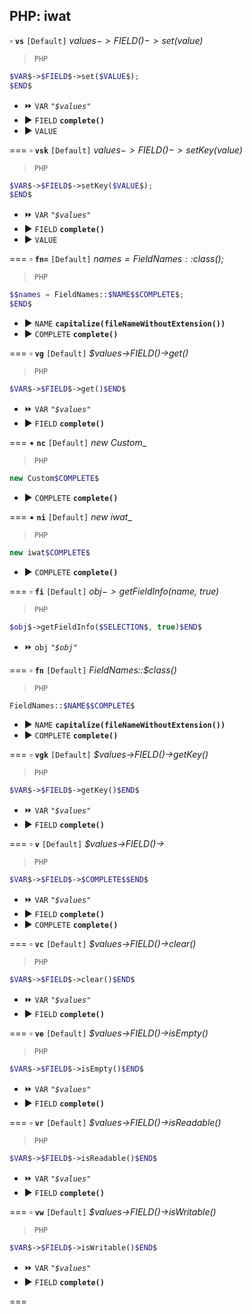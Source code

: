 PHP: iwat
---------

:white_small_square: **`vs`** `[Default]` _$values->FIELD()->set($value)_
>`PHP`

```php
$VAR$->$FIELD$->set($VALUE$);
$END$
```
- :fast_forward: `VAR`  _`"$values"`_
- :arrow_forward: `FIELD` **`complete()`** 
- :arrow_forward: `VALUE`  

===
:white_small_square: **`vsk`** `[Default]` _$values->FIELD()->setKey($value)_
>`PHP`

```php
$VAR$->$FIELD$->setKey($VALUE$);
$END$
```
- :fast_forward: `VAR`  _`"$values"`_
- :arrow_forward: `FIELD` **`complete()`** 
- :arrow_forward: `VALUE`  

===
:white_small_square: **`fn=`** `[Default]` _$names = FieldNames::$class();_
>`PHP`

```php
$$names = FieldNames::$NAME$$COMPLETE$;
$END$
```
- :arrow_forward: `NAME` **`capitalize(fileNameWithoutExtension())`** 
- :arrow_forward: `COMPLETE` **`complete()`** 

===
:white_small_square: **`vg`** `[Default]` _$values->FIELD()->get()_
>`PHP`

```php
$VAR$->$FIELD$->get()$END$
```
- :fast_forward: `VAR`  _`"$values"`_
- :arrow_forward: `FIELD` **`complete()`** 

===
:black_small_square: **`nc`** `[Default]` _new Custom__
>`PHP`

```php
new Custom$COMPLETE$
```
- :arrow_forward: `COMPLETE` **`complete()`** 

===
:black_small_square: **`ni`** `[Default]` _new iwat__
>`PHP`

```php
new iwat$COMPLETE$
```
- :arrow_forward: `COMPLETE` **`complete()`** 

===
:white_small_square: **`fi`** `[Default]` _$obj->getFieldInfo($name, true)_
>`PHP`

```php
$obj$->getFieldInfo($SELECTION$, true)$END$
```
- :fast_forward: `obj`  _`"$obj"`_

===
:white_small_square: **`fn`** `[Default]` _FieldNames::$class()_
>`PHP`

```php
FieldNames::$NAME$$COMPLETE$
```
- :arrow_forward: `NAME` **`capitalize(fileNameWithoutExtension())`** 
- :arrow_forward: `COMPLETE` **`complete()`** 

===
:white_small_square: **`vgk`** `[Default]` _$values->FIELD()->getKey()_
>`PHP`

```php
$VAR$->$FIELD$->getKey()$END$
```
- :fast_forward: `VAR`  _`"$values"`_
- :arrow_forward: `FIELD` **`complete()`** 

===
:white_small_square: **`v`** `[Default]` _$values->FIELD()->_
>`PHP`

```php
$VAR$->$FIELD$->$COMPLETE$$END$
```
- :fast_forward: `VAR`  _`"$values"`_
- :arrow_forward: `FIELD` **`complete()`** 
- :arrow_forward: `COMPLETE` **`complete()`** 

===
:white_small_square: **`vc`** `[Default]` _$values->FIELD()->clear()_
>`PHP`

```php
$VAR$->$FIELD$->clear()$END$
```
- :fast_forward: `VAR`  _`"$values"`_
- :arrow_forward: `FIELD` **`complete()`** 

===
:white_small_square: **`ve`** `[Default]` _$values->FIELD()->isEmpty()_
>`PHP`

```php
$VAR$->$FIELD$->isEmpty()$END$
```
- :fast_forward: `VAR`  _`"$values"`_
- :arrow_forward: `FIELD` **`complete()`** 

===
:white_small_square: **`vr`** `[Default]` _$values->FIELD()->isReadable()_
>`PHP`

```php
$VAR$->$FIELD$->isReadable()$END$
```
- :fast_forward: `VAR`  _`"$values"`_
- :arrow_forward: `FIELD` **`complete()`** 

===
:white_small_square: **`vw`** `[Default]` _$values->FIELD()->isWritable()_
>`PHP`

```php
$VAR$->$FIELD$->isWritable()$END$
```
- :fast_forward: `VAR`  _`"$values"`_
- :arrow_forward: `FIELD` **`complete()`** 

===

